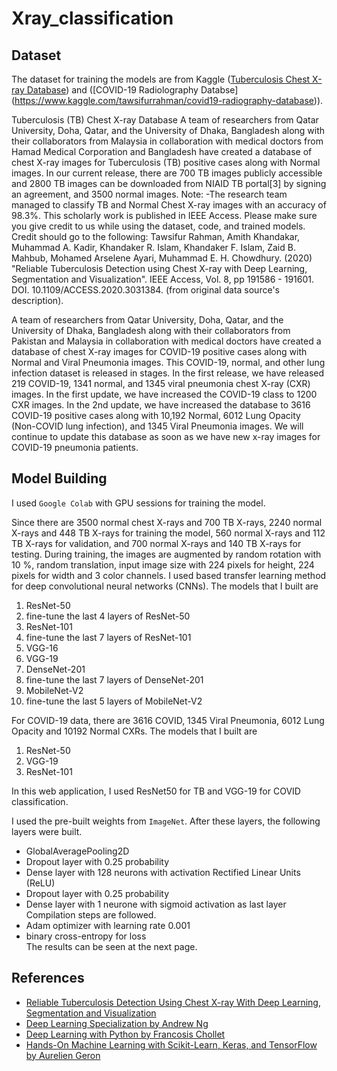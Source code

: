 # Xray_classification


## Dataset  

The dataset for training the models are from Kaggle ([Tuberculosis Chest X-ray Database](
https://www.kaggle.com/tawsifurrahman/tuberculosis-tb-chest-xray-dataset)) and ([COVID-19 Radiolography Databse]
(https://www.kaggle.com/tawsifurrahman/covid19-radiography-database)).

Tuberculosis (TB) Chest X-ray Database A 
team of researchers from Qatar University, Doha, Qatar, and the University of Dhaka, Bangladesh along with their 
collaborators from Malaysia in collaboration with medical doctors from Hamad Medical Corporation and Bangladesh have 
created a database of chest X-ray images for Tuberculosis (TB) positive cases along with Normal images. In our 
current release, there are 700 TB images publicly accessible and 2800 TB images can be downloaded from NIAID TB 
portal[3] by signing an agreement, and 3500 normal images. Note: -The research team managed to classify TB and Normal 
Chest X-ray images with an accuracy of 98.3%. This scholarly work is published in IEEE Access. Please make sure you 
give credit to us while using the dataset, code, and trained models. Credit should go to the following: Tawsifur 
Rahman, Amith Khandakar, Muhammad A. Kadir, Khandaker R. Islam, Khandaker F. Islam, Zaid B. Mahbub, Mohamed Arselene 
Ayari, Muhammad E. H. Chowdhury. (2020) "Reliable Tuberculosis Detection using Chest X-ray with Deep Learning, 
Segmentation and Visualization". IEEE Access, Vol. 8, pp 191586 - 191601. DOI. 10.1109/ACCESS.2020.3031384. (from 
original data source's description). 

A team of researchers from Qatar University, Doha, Qatar, and the University of Dhaka, Bangladesh along with their 
collaborators from Pakistan and Malaysia in collaboration with medical doctors have created a database of chest X-ray 
images for COVID-19 positive cases along with Normal and Viral Pneumonia images. This COVID-19, normal, 
and other lung infection dataset is released in stages. In the first release, we have released 219 COVID-19, 
1341 normal, and 1345 viral pneumonia chest X-ray (CXR) images. In the first update, we have increased the COVID-19 
class to 1200 CXR images. In the 2nd update, we have increased the database to 3616 COVID-19 positive cases along 
with 10,192 Normal, 6012 Lung Opacity (Non-COVID lung infection), and 1345 Viral Pneumonia images. We will continue 
to update this database as soon as we have new x-ray images for COVID-19 pneumonia patients. 


## Model Building

I used `Google Colab` with GPU sessions for training the model. 

Since there are 3500 normal chest X-rays and 700 TB X-rays, 2240 normal X-rays and 448 TB X-rays for training the model, 
560 normal X-rays and 112 TB X-rays for validation, and 700 normal X-rays and 140 TB X-rays for testing. 
During training, the images are augmented by random rotation with 10 %, random translation, input image size with 
224 pixels for height, 224 pixels for width and 3 color channels. I used based transfer learning method for deep 
convolutional neural networks (CNNs). The models that I built are   
1. ResNet-50   
2. fine-tune the last 4 layers of ResNet-50    
3. ResNet-101    
4. fine-tune the last 7 layers of ResNet-101    
5. VGG-16    
6. VGG-19    
7. DenseNet-201    
8. fine-tune the last 7 layers of DenseNet-201    
9. MobileNet-V2    
10. fine-tune the last 5 layers of MobileNet-V2       

For COVID-19 data, there are 3616 COVID, 1345 Viral Pneumonia, 6012 Lung Opacity and 10192 Normal CXRs. 
The models that I built are    
1. ResNet-50   
2. VGG-19   
3. ResNet-101    

In this web application, I used ResNet50 for TB and VGG-19 for COVID classification. 

I used the pre-built weights from `ImageNet`. After these layers, the following layers were built. 
- GlobalAveragePooling2D
- Dropout layer with 0.25 probability
- Dense layer with 128 neurons with activation Rectified Linear Units (ReLU)
- Dropout layer with 0.25 probability
- Dense layer with 1 neurone with sigmoid activation as last layer
Compilation steps are followed. 
- Adam optimizer with learning rate 0.001
- binary cross-entropy for loss        
The results can be seen at the next page.      

## References    
- [Reliable Tuberculosis Detection Using Chest X-ray With Deep Learning, Segmentation and Visualization](https://ieeexplore.ieee.org/document/9224622)  
- [Deep Learning Specialization by Andrew Ng](https://www.coursera.org/specializations/deep-learning?utm_source=gg&utm_medium=sem&utm_campaign=17-DeepLearning-ROW&utm_content=B2C&campaignid=6465471773&adgroupid=76541824319&device=c&keyword=certificate%20in%20deep%20learning&matchtype=b&network=g&devicemodel=&adpostion=&creativeid=506851063340&hide_mobile_promo&gclid=CjwKCAiA3L6PBhBvEiwAINlJ9NMH7eBJHkcMxL07a9G52Jbp9MT8HlYoGUxywpwlFxOWi8tgg3vKARoCG9oQAvD_BwE)
- [Deep Learning with Python by Francosis Chollet](https://www.manning.com/books/deep-learning-with-python-second-edition)
- [Hands-On Machine Learning with Scikit-Learn, Keras, and TensorFlow by Aurelien Geron](https://www.manning.com/books/deep-learning-with-python-second-edition)
